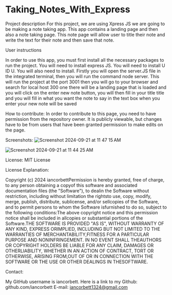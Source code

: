 # Taking_Notes_With_Express

Project description
For this project, we are using Xpress JS we are going to be making a note taking app. This app contains a landing page and then also a note taking page. This note page will allow user to title their note and write the text for their note and then save that note.

User instructions

In order to use this app, you must first install all the necessary packages to run the project. You will need to install express JS. You will need to install U ID U. You will also need to install. Firstly you will open the server.JS file in the integrated terminal, then you will run the command node server. This will run the project at the port 3001 then you will go to your browser and search for local host 300 one there will be a landing page that is loaded and you will click on the enter new note button, you will then fill in your title title and you will fill in what you want the note to say in the text box when you enter your new note will be saved


How to contribute:
In order to contribute to this page, you need to have permission from the repository owner. It is publicly viewable, but changes have to be from users that have been granted permission to make edits on the page.

Screenshots:
![Screenshot 2024-09-21 at 11 47 15 AM](https://github.com/user-attachments/assets/c2230143-2fc1-4471-8069-4068e9d4086b)

![Screenshot 2024-09-21 at 11 44 25 AM](https://github.com/user-attachments/assets/010d3179-41bd-4bfd-aefa-937feda4da88)


License: MIT License

License Explanation:

Copyright (c) 2024 iancorbettPermission is hereby granted, free of charge, to any person obtaining a copyof this software and associated documentation files (the "Software"), to dealin the Software without restriction, including without limitation the rightsto use, copy, modify, merge, publish, distribute, sublicense, and/or sellcopies of the Software, and to permit persons to whom the Software isfurnished to do so, subject to the following conditions:The above copyright notice and this permission notice shall be included in allcopies or substantial portions of the Software.THE SOFTWARE IS PROVIDED "AS IS", WITHOUT WARRANTY OF ANY KIND, EXPRESS ORIMPLIED, INCLUDING BUT NOT LIMITED TO THE WARRANTIES OF MERCHANTABILITY,FITNESS FOR A PARTICULAR PURPOSE AND NONINFRINGEMENT. IN NO EVENT SHALL THEAUTHORS OR COPYRIGHT HOLDERS BE LIABLE FOR ANY CLAIM, DAMAGES OR OTHERLIABILITY, WHETHER IN AN ACTION OF CONTRACT, TORT OR OTHERWISE, ARISING FROM,OUT OF OR IN CONNECTION WITH THE SOFTWARE OR THE USE OR OTHER DEALINGS IN THESOFTWARE.

Contact:

My GitHub username is iancorbett. Here is a link to my Github: github.com/iancorbett E-mail: iancorbett1324@gmail.com
